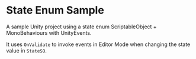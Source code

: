 # State Enum Sample
A sample Unity project using a state enum ScriptableObject + MonoBehaviours with UnityEvents.

It uses `OnValidate` to invoke events in Editor Mode when changing the state value in `StateSO`.
